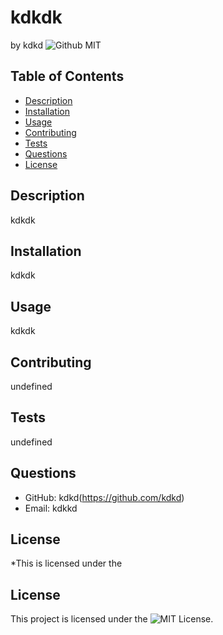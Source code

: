 # kdkdk
by kdkd
![Github MIT](https://img.shields.io/badge/license-MIT-blue.svg)
## Table of Contents
* [Description](#description)
* [Installation](#installation)
* [Usage](#usage)
* [Contributing](#Contributing)
* [Tests](#tests)
* [Questions](#questions)
* [License](#license)

## Description
kdkdk
## Installation
kdkdk
## Usage
kdkdk
## Contributing
undefined
## Tests
undefined
## Questions
* GitHub: kdkd(https://github.com/kdkd)
* Email: kdkkd
## License
*This is licensed under the 
## License

This project is licensed under the ![MIT License](https://opensource.org/licenses/MIT).

